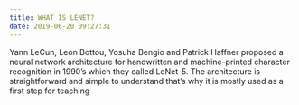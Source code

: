 ```yaml
---
title: WHAT IS LENET?
date: 2019-06-20 09:27:31
---
```

Yann LeCun, Leon Bottou, Yosuha Bengio and Patrick Haffner proposed a neural network architecture for handwritten and machine-printed character recognition in 1990’s which they called LeNet-5. The architecture is straightforward and simple to understand that’s why it is mostly used as a first step for teaching 
